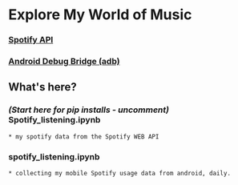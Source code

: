 # Explore My World of Music

### [Spotify API]('https://developer.spotify.com/)
### [Android Debug Bridge (adb)]('https://developer.android.com/tools/adb)

## What's here?


### _(Start here for pip installs - uncomment)_ Spotify_listening.ipynb
    * my spotify data from the Spotify WEB API

###  spotify_listening.ipynb
    * collecting my mobile Spotify usage data from android, daily.
